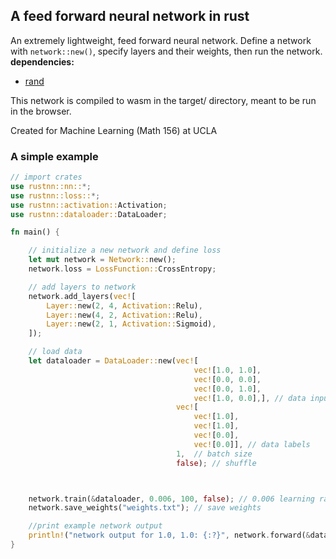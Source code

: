 
## A feed forward neural network in rust

An extremely lightweight, feed forward neural network. Define a network with ```network::new()```, specify layers and their weights, then run the network.  
**dependencies:**
- [rand](https://crates.io/crates/rand)

This network is compiled to wasm in the target/ directory, meant to be run in the browser. 

Created for Machine Learning (Math 156) at UCLA

### A simple example

```rust
// import crates
use rustnn::nn::*;
use rustnn::loss::*;
use rustnn::activation::Activation;
use rustnn::dataloader::DataLoader;

fn main() {

    // initialize a new network and define loss
    let mut network = Network::new();
    network.loss = LossFunction::CrossEntropy;

    // add layers to network
    network.add_layers(vec![
        Layer::new(2, 4, Activation::Relu),
        Layer::new(4, 2, Activation::Relu),
        Layer::new(2, 1, Activation::Sigmoid),
    ]);

    // load data
    let dataloader = DataLoader::new(vec![
                                         vec![1.0, 1.0],
                                         vec![0.0, 0.0],
                                         vec![0.0, 1.0],
                                         vec![1.0, 0.0],], // data inputs
                                     vec![
                                         vec![1.0],
                                         vec![1.0],
                                         vec![0.0],
                                         vec![0.0]], // data labels
                                     1,  // batch size
                                     false); // shuffle



    network.train(&dataloader, 0.006, 100, false); // 0.006 learning rate, 100 epochs, verbose = false
    network.save_weights("weights.txt"); // save weights

    //print example network output 
    println!("network output for 1.0, 1.0: {:?}", network.forward(&dataloader.data[0]))
}
```

